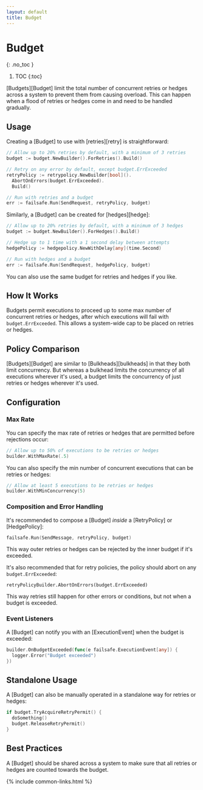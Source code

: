 ```yaml
---
layout: default
title: Budget
---
```


# Budget
{: .no_toc }

1. TOC
{:toc}

[Budgets][Budget] limit the total number of concurrent retries or hedges across a system to prevent them from causing overload. This can happen when a flood of retries or hedges come in and need to be handled gradually.

## Usage

Creating a [Budget] to use with [retries][retry] is straightforward:

```go
// Allow up to 20% retries by default, with a minimum of 3 retries
budget := budget.NewBuilder().ForRetries().Build()

// Retry on any error by default, except budget.ErrExceeded
retryPolicy := retrypolicy.NewBuilder[bool]().
  AbortOnErrors(budget.ErrExceeded).
  Build()

// Run with retries and a budget
err := failsafe.Run(SendRequest, retryPolicy, budget)
```

Similarly, a [Budget] can be created for [hedges][hedge]:

```go
// Allow up to 20% retries by default, with a minimum of 3 hedges
budget := budget.NewBuilder().ForHedges().Build()

// Hedge up to 1 time with a 1 second delay between attempts
hedgePolicy := hedgepolicy.NewWithDelay[any](time.Second)

// Run with hedges and a budget
err := failsafe.Run(SendRequest, hedgePolicy, budget)
```

You can also use the same budget for retries and hedges if you like.

## How It Works

Budgets permit executions to proceed up to some max number of concurrent retries or hedges, after which executions will fail with `budget.ErrExceeded`. This allows a system-wide cap to be placed on retries or hedges.

## Policy Comparison

[Budgets][Budget] are similar to [Bulkheads][bulkheads] in that they both limit concurrency. But whereas a bulkhead limits the concurrency of all executions wherever it's used, a budget limits the concurrency of just retries or hedges wherever it's used.

## Configuration

### Max Rate

You can specify the max rate of retries or hedges that are permitted before rejections occur:

```go
// Allow up to 50% of executions to be retries or hedges
builder.WithMaxRate(.5)
```

You can also specify the min number of concurrent executions that can be retries or hedges:

```go
// Allow at least 5 executions to be retries or hedges
builder.WithMinConcurrency(5)
```

### Composition and Error Handling

It's recommended to compose a [Budget] *inside* a [RetryPolicy] or [HedgePolicy]:

```go
failsafe.Run(SendMessage, retryPolicy, budget)
```

This way outer retries or hedges can be rejected by the inner budget if it's exceeded.

It's also recommended that for retry policies, the policy should abort on any `budget.ErrExceeded`:

```
retryPolicyBuilder.AbortOnErrors(budget.ErrExceeded)
```

This way retries still happen for other errors or conditions, but not when a budget is exceeded.

### Event Listeners

A [Budget] can notify you with an [ExecutionEvent] when the budget is exceeded:

```go
builder.OnBudgetExceeded(func(e failsafe.ExecutionEvent[any]) {
  logger.Error("Budget exceeded")
})
```

## Standalone Usage

A [Budget] can also be manually operated in a standalone way for retries or hedges:

```go
if budget.TryAcquireRetryPermit() {
  doSomething()
  budget.ReleaseRetryPermit()
}
```

## Best Practices

A [Budget] should be shared across a system to make sure that all retries or hedges are counted towards the budget.

{% include common-links.html %}